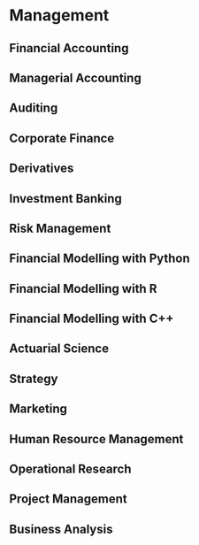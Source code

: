 # Management
## Financial Accounting
## Managerial Accounting
## Auditing
## Corporate Finance
## Derivatives
## Investment Banking
## Risk Management
## Financial Modelling with Python
## Financial Modelling with R
## Financial Modelling with C++
## Actuarial Science
## Strategy
## Marketing
## Human Resource Management
## Operational Research
## Project Management
## Business Analysis

